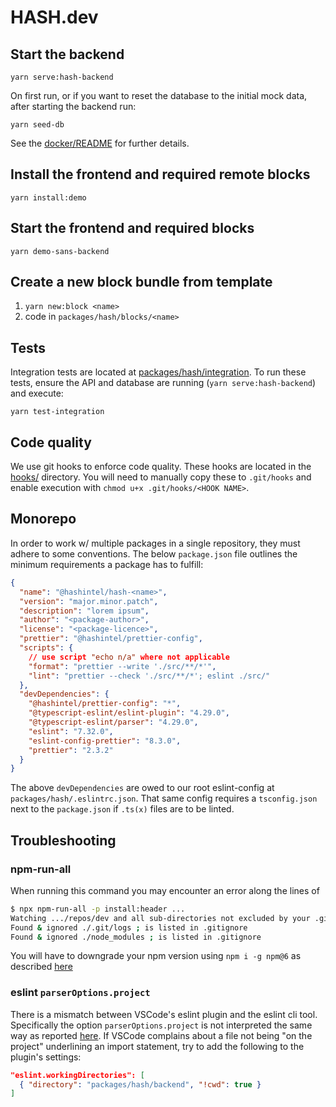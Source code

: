 # HASH.dev

## Start the backend

```
yarn serve:hash-backend
```

On first run, or if you want to reset the database to the initial mock data,
after starting the backend run:

```
yarn seed-db
```

See the [docker/README](./docker) for further details.

## Install the frontend and required remote blocks

`yarn install:demo`

## Start the frontend and required blocks

`yarn demo-sans-backend`

## Create a new block bundle from template

1. `yarn new:block <name>`
2. code in `packages/hash/blocks/<name>`

## Tests

Integration tests are located at [packages/hash/integration](./packages/hash/integration).
To run these tests, ensure the API and database are running
(`yarn serve:hash-backend`) and execute:

```
yarn test-integration
```

## Code quality

We use git hooks to enforce code quality. These hooks are located in the
[hooks/](./hooks) directory. You will need to manually copy these to
`.git/hooks` and enable execution with `chmod u+x .git/hooks/<HOOK NAME>`.

## Monorepo

In order to work w/ multiple packages in a single repository, they must adhere to some conventions.
The below `package.json` file outlines the minimum requirements a package has to fulfill:

```json
{
  "name": "@hashintel/hash-<name>",
  "version": "major.minor.patch",
  "description": "lorem ipsum",
  "author": "<package-author>",
  "license": "<package-licence>",
  "prettier": "@hashintel/prettier-config",
  "scripts": {
    // use script "echo n/a" where not applicable
    "format": "prettier --write './src/**/*'",
    "lint": "prettier --check './src/**/*'; eslint ./src/"
  },
  "devDependencies": {
    "@hashintel/prettier-config": "*",
    "@typescript-eslint/eslint-plugin": "4.29.0",
    "@typescript-eslint/parser": "4.29.0",
    "eslint": "7.32.0",
    "eslint-config-prettier": "8.3.0",
    "prettier": "2.3.2"
  }
}
```

The above `devDependencies` are owed to our root eslint-config at `packages/hash/.eslintrc.json`.
That same config requires a `tsconfig.json` next to the `package.json` if `.ts(x)` files are to
be linted.

## Troubleshooting

### npm-run-all

When running this command you may encounter an error along the lines of

```sh
$ npx npm-run-all -p install:header ...
Watching .../repos/dev and all sub-directories not excluded by your .gitignore. Will not monitor dotfiles.
Found & ignored ./.git/logs ; is listed in .gitignore
Found & ignored ./node_modules ; is listed in .gitignore
```

You will have to downgrade your npm version using `npm i -g npm@6` as described [here](https://github.com/mysticatea/npm-run-all/issues/196#issuecomment-813599087)

### eslint `parserOptions.project`

There is a mismatch between VSCode's eslint plugin and the eslint cli tool. Specifically the option
`parserOptions.project` is not interpreted the same way as reported [here](https://github.com/typescript-eslint/typescript-eslint/issues/251).
If VSCode complains about a file not being "on the project" underlining an import statement, try to
add the following to the plugin's settings:

```json
"eslint.workingDirectories": [
  { "directory": "packages/hash/backend", "!cwd": true }
]
```
